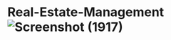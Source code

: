 # Real-Estate-Management![Screenshot (1917)](https://github.com/Alok0982/Real-Estate-Management/assets/142648389/d88b6c27-532b-49ca-a54b-d92e949d1824)
